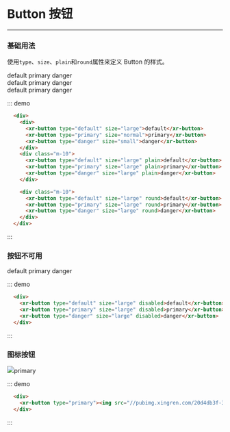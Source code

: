 # Button 按钮
----
### 基础用法
使用```type```、```size```、```plain```和```round```属性来定义 Button 的样式。

<div class="demo-block">
  <div>
    <xr-button type="default" size="large">default</xr-button>
    <xr-button type="primary" size="normal">primary</xr-button>
    <xr-button type="danger" size="small">danger</xr-button>
  </div>
  <div class="m-10">
    <xr-button type="default" size="large" plain>default</xr-button>
    <xr-button type="primary" size="large" plain>primary</xr-button>
    <xr-button type="danger" size="large" plain>danger</xr-button>
  </div>

  <div class="m-10">
    <xr-button type="default" size="large" round>default</xr-button>
    <xr-button type="primary" size="large" round>primary</xr-button>
    <xr-button type="danger" size="large" round>danger</xr-button>
  </div>
</div>

::: demo
```html
  <div>
    <div>
      <xr-button type="default" size="large">default</xr-button>
      <xr-button type="primary" size="normal">primary</xr-button>
      <xr-button type="danger" size="small">danger</xr-button>
    </div>
    <div class="m-10">
      <xr-button type="default" size="large" plain>default</xr-button>
      <xr-button type="primary" size="large" plain>primary</xr-button>
      <xr-button type="danger" size="large" plain>danger</xr-button>
    </div>

    <div class="m-10">
      <xr-button type="default" size="large" round>default</xr-button>
      <xr-button type="primary" size="large" round>primary</xr-button>
      <xr-button type="danger" size="large" round>danger</xr-button>
    </div>
  </div>
```
:::

### 按钮不可用
<div class="demo-block">
  <div>
    <xr-button type="default" size="large" disabled>default</xr-button>
    <xr-button type="primary" size="large" disabled>primary</xr-button>
    <xr-button type="danger" size="large" disabled>danger</xr-button>
  </div>
</div>

::: demo
```html
  <div>
    <xr-button type="default" size="large" disabled>default</xr-button>
    <xr-button type="primary" size="large" disabled>primary</xr-button>
    <xr-button type="danger" size="large" disabled>danger</xr-button>
  </div>
```
:::

### 图标按钮
<div class="demo-block">
  <div>
    <xr-button type="primary"><img src="//pubimg.xingren.com/20d4db3f-3a3c-4658-ac13-1be476a64e56" slot="icon"/>primary</xr-button>
  </div>
</div>

::: demo
```html
  <div>
    <xr-button type="primary"><img src="//pubimg.xingren.com/20d4db3f-3a3c-4658-ac13-1be476a64e56" slot="icon"/>primary</xr-button>
  </div>
```
:::